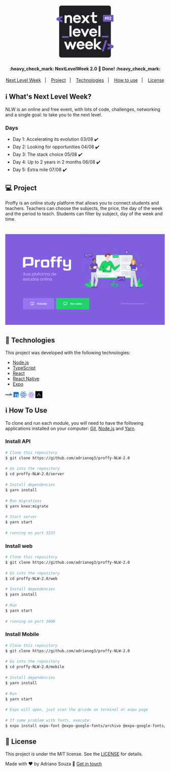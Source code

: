 <h1 align="center">
    <img alt="NextLevelWeek" title="#NextLevelWeek" src="assets/nlw2.svg" width="180px" />
</h1>

<h4 align="center"> 
	:heavy_check_mark: NextLevelWeek 2.0 🚀 Done! :heavy_check_mark:
</h4>
<p align="center">
</p>
<p align="center">
  <a href="#information_source-whats-next-level-week">Next Level Week</a>&nbsp;&nbsp;&nbsp;|&nbsp;&nbsp;&nbsp;
  <a href="#-project">Project</a>&nbsp;&nbsp;&nbsp;|&nbsp;&nbsp;&nbsp;
  <a href="#rocket-Technologies">Technologies</a>&nbsp;&nbsp;&nbsp;|&nbsp;&nbsp;&nbsp;
  <a href="#information_source-how-to-use">How to use</a>&nbsp;&nbsp;&nbsp;|&nbsp;&nbsp;&nbsp;
  <a href="#memo-license">License</a>
</p>

## :information_source: What's Next Level Week?

NLW is an online and free event, with lots of code, challenges, networking and a single goal: to take you to the next level.

### Days

- Day 1: Accelerating its evolution 03/08 :heavy_check_mark:
- Day 2: Looking for opportunities 04/08 :heavy_check_mark:
- Day 3: The stack choice 05/08 :heavy_check_mark:
- Day 4: Up to 2 years in 2 months 06/08 :heavy_check_mark:
- Day 5: Extra mile 07/08 :heavy_check_mark:

## 💻 Project

Proffy is an online study platform that allows you to connect students and teachers. Teachers can choose the subjects, the price, the day of the week and the period to teach. Students can filter by subject, day of the week and time.

<h1 align="center">
    <img alt="Example" title="Example" src="assets/landing.png" width="860px" />
</h1>

## :rocket: Technologies

This project was developed with the following technologies:

- [Node.js][nodejs]
- [TypeScript][typescript]
- [React][reactjs]
- [React Native][rn]
- [Expo][expo]

<a target="_blank" href="https://nodejs.org">
  <img align="left" alt="NodeJS" width="22px" src="assets/nodejs.svg" />
</a>
<a target="_blank" href="https://www.typescriptlang.org/">
  <img align="left" alt="Typescript" width="22px" src="assets/typescript.svg" style="margin-left: 1px" />
</a>
<a target="_blank" href="https://reactjs.org/">
  <img align="left" alt="React JS" width="22px" src="assets/react.svg" style="margin-left: 1px" />
</a>
<a target="_blank" href="https://reactnative.dev/">
  <img align="left" alt="React Native" width="26px" src="assets/react-native.svg" style="margin-left: 1px; margin-top: -1px" />
</a>
<a target="_blank" href="https://expo.io/">
  <img align="left" alt="Expo" width="22px" src="assets/expo2.png" />
</a>
<br>

## :information_source: How To Use

To clone and run each module, you will need to have the following applications installed on your computer: [Git](https://git-scm.com), [Node.js][nodejs] and [Yarn][yarn].

### Install API

```bash
# Clone this repository
$ git clone https://github.com/adrianog3/proffy-NLW-2.0

# Go into the repository
$ cd proffy-NLW-2.0/server

# Install dependencies
$ yarn install

# Run migrations
$ yarn knex:migrate

# Start server
$ yarn start

# running on port 3333
```

### Install web

```bash
# Clone this repository
$ git clone https://github.com/adrianog3/proffy-NLW-2.0

# Go into the repository
$ cd proffy-NLW-2.0/web

# Install dependencies
$ yarn install

# Run
$ yarn start

# running on port 3000
```

### Install Mobile

```bash
# Clone this repository
$ git clone https://github.com/adrianog3/proffy-NLW-2.0

# Go into the repository
$ cd proffy-NLW-2.0/mobile

# Install dependencies
$ yarn install

# Run
$ yarn start

# Expo will open, just scan the qrcode on terminal or expo page

# If some problem with fonts, execute:
$ expo install expo-font @expo-google-fonts/archivo @expo-google-fonts/poppins

```

## :memo: License

This project is under the MIT license. See the [LICENSE](https://github.com/adrianog3/proffy-NLW-2.0/blob/master/LICENSE) for details.

Made with ♥ by Adriano Souza :wave: [Get in touch](https://www.linkedin.com/in/adrianog3/)

[nodejs]: https://nodejs.org/
[typescript]: https://www.typescriptlang.org/
[expo]: https://expo.io/
[reactjs]: https://reactjs.org
[rn]: https://facebook.github.io/react-native/
[yarn]: https://yarnpkg.com/
